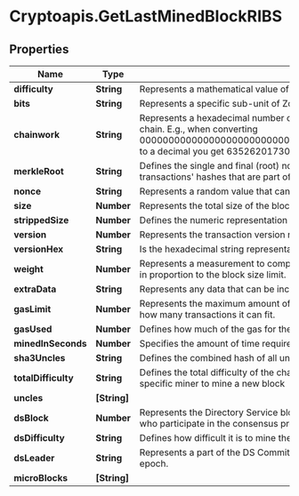 # Cryptoapis.GetLastMinedBlockRIBS

## Properties

Name | Type | Description | Notes
------------ | ------------- | ------------- | -------------
**difficulty** | **String** | Represents a mathematical value of how hard it is to find a valid hash for this block. | 
**bits** | **String** | Represents a specific sub-unit of Zcash. Bits have two-decimal precision | 
**chainwork** | **String** | Represents a hexadecimal number of all the hashes necessary to produce the current chain. E.g., when converting 0000000000000000000000000000000000000000000086859f7a841475b236fd to a decimal you get 635262017308958427068157 hashes, or 635262 exahashes. | 
**merkleRoot** | **String** | Defines the single and final (root) node of a Merkle tree. It is the combined hash of all transactions&#39; hashes that are part of a blockchain block. | 
**nonce** | **String** | Represents a random value that can be adjusted to satisfy the proof of work. | 
**size** | **Number** | Represents the total size of the block in Bytes. | 
**strippedSize** | **Number** | Defines the numeric representation of the block size excluding the witness data. | 
**version** | **Number** | Represents the transaction version number. | 
**versionHex** | **String** | Is the hexadecimal string representation of the block&#39;s version. | 
**weight** | **Number** | Represents a measurement to compare the size of different transactions to each other in proportion to the block size limit. | 
**extraData** | **String** | Represents any data that can be included by the miner in the block. | 
**gasLimit** | **Number** | Represents the maximum amount of gas allowed in the block in order to determine how many transactions it can fit. | 
**gasUsed** | **Number** | Defines how much of the gas for the block has been used. | 
**minedInSeconds** | **Number** | Specifies the amount of time required for the block to be mined in second | 
**sha3Uncles** | **String** | Defines the combined hash of all uncles for a given parent. | 
**totalDifficulty** | **String** | Defines the total difficulty of the chain until this block, i.e. how difficult it is for a specific miner to mine a new block | 
**uncles** | **[String]** |  | 
**dsBlock** | **Number** | Represents the Directory Service block which contains metadata about the miners who participate in the consensus protocol. | 
**dsDifficulty** | **String** | Defines how difficult it is to mine the dsBlocks. | 
**dsLeader** | **String** | Represents a part of the DS Committee which leads the consensus protocol for the epoch. | 
**microBlocks** | **[String]** |  | 


